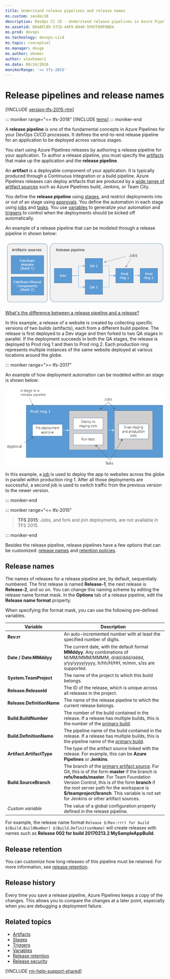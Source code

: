 ```yaml
---
title: Understand release pipelines and release names
ms.custom: seodec18
description: DevOps CI CD - Understand release pipelines in Azure Pipelines and Team Foundation Server (TFS)
ms.assetid: 604AFC89-57CD-44F9-B440-5F07F88F0BD4
ms.prod: devops
ms.technology: devops-cicd
ms.topic: conceptual
ms.manager: douge
ms.author: ahomer
author: alexhomer1
ms.date: 08/24/2018
monikerRange: '>= tfs-2015'
---
```


# Release pipelines and release names

[!INCLUDE [version-tfs-2015-rtm](../_shared/version-tfs-2015-rtm.md)]

::: moniker range="<= tfs-2018"
[!INCLUDE [temp](../_shared/concept-rename-note.md)]
::: moniker-end

A **release pipeline** is one of the fundamental concepts in Azure Pipelines for your DevOps CI/CD processes.
It defines the end-to-end release pipeline for an application to be deployed across various stages.

You start using Azure Pipelines releases by authoring a release pipeline for your application. To author a release pipeline, you must specify the [artifacts](artifacts.md) that make up the application and the **release pipeline**.

An **artifact** is a deployable component of your application. It is typically produced through a Continuous Integration or a build pipeline. Azure Pipelines releases can deploy artifacts that are produced by a [wide range of artifact sources](artifacts.md#sources) such as Azure Pipelines build, Jenkins, or Team City.

You define the **release pipeline** using [stages](environments.md), and restrict deployments into or out of an stage using [approvals](approvals/index.md). You define the automation in each stage using [jobs](../process/phases.md) and [tasks](../process/tasks.md). You use [variables](variables.md) to generalize your automation and [triggers](triggers.md) to control when the deployments should be kicked off automatically.

An example of a release pipeline that can be modeled through a release pipeline in shown below:

![Artifacts in a pipeline and release](_img/definition-01.png)

[What's the difference between a release pipeline and a release?](releases.md)

In this example, a release of a website is created by collecting specific versions of two builds (artifacts), each from a different build pipeline. The release is first deployed to a Dev stage
and then forked to two QA stages in parallel. If the deployment succeeds in both the QA stages, the release is deployed to Prod ring 1 and then to Prod ring 2. Each production ring represents multiple instances of the same website deployed at various locations around the globe.

::: moniker range=">= tfs-2017"

An example of how deployment automation can be modeled within an stage is shown below:

![Artifacts in a pipeline and release](_img/definition-02.png)

In this example, a [job](../process/phases.md) is used to deploy the app to websites across the globe in parallel within production ring 1.
After all those deployments are successful, a second job is used to switch traffic from the previous version to the newer version.

::: moniker-end

::: moniker range="<= tfs-2015"

> **TFS 2015**: Jobs, and fork and join deployments, are not available in TFS 2015.

::: moniker-end

Besides the release pipeline, release pipelines have a few options that can be customized: 
[release names](#numbering) and [retention policies](../policies/retention.md).

<h2 id="numbering">Release names</h2>

The names of releases for a release pipeline are, by default, sequentially numbered.
The first release is named **Release-1**, the next release is
**Release-2**, and so on. You can change this naming scheme by editing the
release name format mask. In the **Options** tab of a release pipeline,
edit the **Release name format** property.

When specifying the format mask, you can use the following pre-defined variables.

| Variable | Description |
|----------|-------------|
| **Rev:rr** | An auto-incremented number with at least the specified number of digits. |
| **Date / Date:MMddyy** | The current date, with the default format **MMddyy**. Any combinations of M/MM/MMM/MMMM, d/dd/ddd/dddd, y/yy/yyyy/yyyy, h/hh/H/HH, m/mm, s/ss are supported. |
| **System.TeamProject** | The name of the project to which this build belongs. |
| **Release.ReleaseId** | The ID of the release, which is unique across all releases in the project. |
| **Release.DefinitionName** | The name of the release pipeline to which the current release belongs. |
| **Build.BuildNumber** | The number of the build contained in the release. If a release has multiple builds, this is the number of the [primary build](artifacts.md#primary-source). |
| **Build.DefinitionName** | The pipeline name of the build contained in the release. If a release has multiple builds, this is the pipeline name of the [primary build](artifacts.md#primary-source). |
| **Artifact.ArtifactType** | The type of the artifact source linked with the release. For example, this can be **Azure Pipelines** or **Jenkins**. |
| **Build.SourceBranch** | The branch of the [primary artifact source](artifacts.md#primary-source). For Git, this is of the form **master** if the branch is **refs/heads/master**. For Team Foundation Version Control, this is of the form **branch** if the root server path for the workspace is **$/teamproject/branch**. This variable is not set for Jenkins or other artifact sources. |
| *Custom variable* | The value of a global configuration property defined in the release pipeline. |

For example, the release name format `Release $(Rev:rrr) for build $(Build.BuildNumber) $(Build.DefinitionName)` will create releases with names such as **Release 002 for build 20170213.2 MySampleAppBuild**.

## Release retention

You can customize how long releases of this pipeline must be retained. For more information, see [release retention](../policies/retention.md).

## Release history

Every time you save a release pipeline, Azure Pipelines keeps a copy of the changes. This allows you to compare the changes at a later point, especially when you are debugging a deployment failure.

## Related topics

* [Artifacts](artifacts.md)
* [Stages](environments.md)
* [Triggers](triggers.md)
* [Variables](variables.md)
* [Release retention](../policies/retention.md)
* [Release security](../policies/permissions.md#release-permissions)

[!INCLUDE [rm-help-support-shared](../_shared/rm-help-support-shared.md)]
